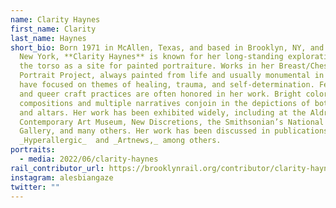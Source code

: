 ```yaml
---
name: Clarity Haynes
first_name: Clarity
last_name: Haynes
short_bio: Born 1971 in McAllen, Texas, and based in Brooklyn, NY, and upstate
  New York, **Clarity Haynes** is known for her long-standing explorations of
  the torso as a site for painted portraiture. Works in her Breast/Chest
  Portrait Project, always painted from life and usually monumental in scale,
  have focused on themes of healing, trauma, and self-determination. Feminist
  and queer craft practices are often honored in her work. Bright colors, lively
  compositions and multiple narratives conjoin in the depictions of both bodies
  and altars. Her work has been exhibited widely, including at the Aldrich
  Contemporary Art Museum, New Discretions, the Smithsonian’s National Portrait
  Gallery, and many others. Her work has been discussed in publications like
  _Hyperallergic_  and _Artnews,_ among others.
portraits:
  - media: 2022/06/clarity-haynes
rail_contributor_url: https://brooklynrail.org/contributor/clarity-haynes
instagram: alesbiangaze
twitter: ""
---
```

